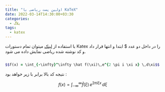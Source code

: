 ```yaml
---
title: "اولین پست ریاضی با KaTeX"
date: 2022-03-14T14:30:00+03:30
categories:
  - بلاگ
tags:
  - katex
---
```


با استفاده از [لینک](https://katex.org/docs/support_table.html) میتوان تمام دستورات Katex را در داخل دو عدد $ ابتدا و انتها قرار داد و کد نوشته شده ریاضی نمایش داده می شود.

```ruby

$$f(x) = \int_{-\infty}^\infty \hat f(\xi)\,e^{2 \pi i \xi x} \,d\xi$$

```

نتیجه کد بالا برابر با زیر خواهد بود :

$$f(x) = \int_{-\infty}^\infty \hat f(\xi)\,e^{2 \pi i \xi x} \,d\xi$$
